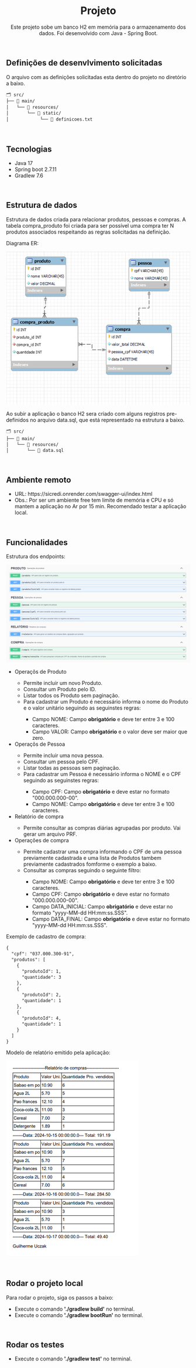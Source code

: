 <h1 align="center">Projeto</h1>
<p align="center">Este projeto sobe um banco H2 em memória para o armazenamento dos dados. Foi desenvolvido com Java - Spring Boot.</p>


<br/><h2 align="left">Definições de desenvlvimento solicitadas</h2>
<p>O arquivo com as definições solicitadas esta dentro do projeto no diretório a baixo.</p>

````txt
🗂️ src/
├── 📂 main/
│   └── 📂 resources/
│       └── 📂 static/
│            └── 📝 definicoes.txt
````

<br/><h2 align="left">Tecnologias</h2>
<ul>
  <li>Java 17</li>
  <li>Spring boot 2.7.11</li>
  <li>Gradlew 7.6</li>
</ul>

<br/><h2 align="left">Estrutura de dados</h2>

<p>Estrutura de dados criada para relacionar produtos, pessoas e compras. A tabela compra_produto foi criada para ser possível uma compra ter N produtos associados respeitando as regras solicitadas na definição.</p>

<p>Diagrama ER:</p>

![Diagrama ER](https://github.com/uczak/sicredi/blob/main/src/main/resources/static/diagrama.PNG)

Ao subir a aplicação o banco H2 sera criado com alguns registros pre-definidos no arquivo data.sql, que está
representado na estrutura a baixo.

````
🗂️ src/
├── 📂 main/
│   └── 📂 resources/
│       └── 📝 data.sql
````

<br/><h2 align="left">Ambiente remoto</h2>
<ul>
    <li> URL:  https://sicredi.onrender.com/swagger-ui/index.html </li>
    <li> Obs.: Por ser um ambiente free tem limite de memória e CPU e só mantem a aplicação no Ar por 15 min. Recomendado testar a aplicação local. </li>
</ul>

<br/><h2 align="left">Funcionalidades</h2>

<p>Estrutura dos endpoints:</p>

![estrutura](https://github.com/uczak/sicredi/blob/main/src/main/resources/static/endpoints.PNG)


<ul>
    <li> Operaçõs de Produto </li>
    <ul>
        <li> Permite incluir um novo Produto. </li>
        <li> Consultar um Produto pelo ID. </li>
        <li> Listar todos os Produto sem paginação. </li>
        <li> Para cadastrar um Produto é necessário informa o nome do Produto e o valor unitário seguindo as seguinstes regras: </li>
        <ul>
            <li> Campo NOME: Campo <b>obrigatório</b> e deve ter entre 3 e 100 caracteres. </li>
            <li> Campo VALOR: Campo <b>obrigatório</b> e o valor deve ser maior que zero. </li>
        </ul>
    </ul>
    <li> Operaçõs de Pessoa </li>
    <ul>
        <li> Permite incluir uma nova pessoa. </li>
        <li> Consultar um pessoa pelo CPF. </li>
        <li> Listar todas as pessoas sem paginação. </li>
        <li> Para cadastrar um Pessoa é necessário informa o NOME e o CPF seguindo as seguinstes regras: </li>
        <ul>
            <li> Campo CPF: Campo <b>obrigatório</b> e deve estar no formato "000.000.000-00". </li>
            <li> Campo NOME: Campo <b>obrigatório</b> e deve ter entre 3 e 100 caracteres. </li>
        </ul>
    </ul>
    <li> Relatório de compra </li>
    <ul>
        <li> Permite consultar as compras diárias agrupadas por produto. Vai gerar um arquivo PRF. </li>
    </ul>
    <li> Operações de compra </li>
    <ul>
        <li> Permite cadastrar uma compra informando o CPF de uma pessoa previamente cadastrada e uma lista de Produtos tambem previamente cadastrados fomforme o exemplo a baixo. </li>
        <li> Consultar as compras seguindo o seguinte filtro: </li>
        <ul>
            <li> Campo NOME: Campo <b>obrigatório</b> e deve ter entre 3 e 100 caracteres. </li>
            <li> Campo CPF: Campo <b>obrigatório</b> e deve estar no formato "000.000.000-00". </li>
            <li> Campo DATA_INICIAL: Campo <b>obrigatório</b> e deve estar no formato "yyyy-MM-dd HH:mm:ss.SSS". </li>
            <li> Campo DATA_FINAL: Campo <b>obrigatório</b> e deve estar no formato "yyyy-MM-dd HH:mm:ss.SSS". </li>
        </ul>
    </ul>
</ul>

Exemplo de cadastro de compra:
````
{
  "cpf": "037.000.300-91",
  "produtos": [
    {
      "produtoId": 1,
      "quantidade": 3
    },
    {
      "produtoId": 2,
      "quantidade": 1
    },
    {
      "produtoId": 4,
      "quantidade": 1
    }
  ]
}
````


<p>Modelo de relatório emitido pela aplicação:</p>

![relatorio](https://github.com/uczak/sicredi/blob/main/src/main/resources/static/relatorio.PNG)



<br/><h2 align="left">Rodar o projeto local</h2>
<p>Para rodar o projeto, siga os passos a baixo:</p>
<ul>
  <li>Execute o comando <b>'./gradlew build'</b> no terminal.</li>
  <li>Execute o comando <b>'./gradlew bootRun'</b> no terminal.</li>
</ul>  

<br/><h2 align="left">Rodar os testes</h2>
<ul>
  <li>Execute o comando <b>'./gradlew test'</b> no terminal.</li>
</ul>  
